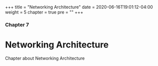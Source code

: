 +++
title = "Networking Architecture"
date = 2020-06-16T19:01:12-04:00
weight = 5
chapter = true
pre = "<b></b>"
+++

### Chapter 7

# Networking Architecture

Chapter about Networking Architecture